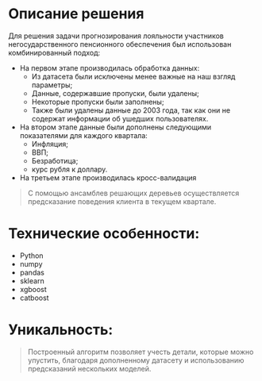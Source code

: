 # Описание решения

Для решения задачи прогнозирования лояльности участников негосударственного пенсионного обеспечения был использован комбинированный подход:

+ На первом этапе производилась обработка данных:
    + Из датасета были исключены менее важные на наш взгляд параметры;
    + Данные, содержавшие пропуски, были удалены;
    + Некоторые пропуски были заполнены;
    + Также были удалены данные до 2003 года, так как они не содержат информации об ушедших пользователях.
+ На втором этапе данные были дополнены следующими показателями для каждого квартала:
    + Инфляция;
    + ВВП;
    + Безработица;
    + курс рубля к доллару.
+ На третьем этапе производилась кросс-валидация

> С помощью ансамблев решающих деревьев осуществляется предсказание поведения клиента в текущем квартале.

# Технические особенности:
* Python
* numpy
* pandas
* sklearn
* xgboost
* catboost

# Уникальность:
> Построенный алгоритм позволяет учесть детали, которые можно упустить, благодаря дополненному датасету и использованию предсказаний нескольких моделей.